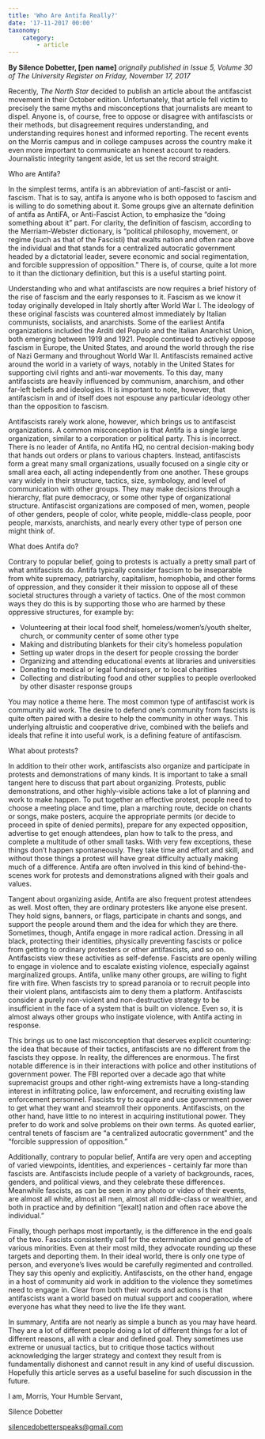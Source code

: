 ```yaml
---
title: 'Who Are Antifa Really?'
date: '17-11-2017 00:00'
taxonomy:
    category:
        - article
---
```


**By Silence Dobetter, [pen name]** _orignally published in Issue 5, Volume 30 of The University Register on Friday, November 17, 2017_

Recently, _The North Star_ decided to publish an article about the antifascist movement in their October edition. Unfortunately, that article fell victim to precisely the same myths and misconceptions that journalists are meant to dispel. Anyone is, of course, free to oppose or disagree with antifascists or their methods, but disagreement requires understanding, and understanding requires honest and informed reporting. The recent events on the Morris campus and in college campuses across the country make it even more important to communicate an honest account to readers. Journalistic integrity tangent aside, let us set the record straight. 

Who are Antifa? 

In the simplest terms, antifa is an abbreviation of anti-fascist or anti-fascism. That is to say, antifa is anyone who is both opposed to fascism and is willing to do something about it. Some groups give an alternate definition of antifa as AntiFA, or Anti-Fascist Action, to emphasize the “doing something about it” part. For clarity, the definition of fascism, according to the Merriam-Webster dictionary, is “political philosophy, movement, or regime (such as that of the Fascisti) that exalts nation and often race above the individual and that stands for a centralized autocratic government headed by a dictatorial leader, severe economic and social regimentation, and forcible suppression of opposition.”  There is, of course, quite a lot more to it than the dictionary definition, but this is a useful starting point. 

Understanding who and what antifascists are now requires a brief history of the rise of fascism and the early responses to it. Fascism as we know it today originally developed in Italy shortly after World War I. The ideology of these original fascists was countered almost immediately by Italian communists, socialists, and anarchists. Some of the earliest Antifa organizations included the Arditi del Populo and the Italian Anarchist Union, both emerging between 1919 and 1921. People continued to actively oppose fascism in Europe, the United States, and around the world through the rise of Nazi Germany and throughout World War II. Antifascists remained active around the world in a variety of ways, notably in the United States for supporting civil rights and anti-war movements. To this day, many antifascists are heavily influenced by communism, anarchism, and other far-left beliefs and ideologies. It is important to note, however, that antifascism in and of itself does not espouse any particular ideology other than the opposition to fascism. 

Antifascists rarely work alone, however, which brings us to antifascist organizations. A common misconception is that Antifa is a single large organization, similar to a corporation or political party. This is incorrect. There is no leader of Antifa, no Antifa HQ, no central decision-making body that hands out orders or plans to various chapters. Instead, antifascists form a great many small organizations, usually focused on a single city or small area each, all acting independently from one another. These groups vary widely in their structure, tactics, size, symbology, and level of communication with other groups. They may make decisions through a hierarchy, flat pure democracy, or some other type of organizational structure. Antifascist organizations are composed of men, women, people of other genders, people of color, white people, middle-class people, poor people, marxists, anarchists, and nearly every other type of person one might think of. 

What does Antifa do? 

Contrary to popular belief, going to protests is actually a pretty small part of what antifascists do. Antifa typically consider fascism to be inseparable from white supremacy, patriarchy, capitalism, homophobia, and other forms of oppression, and they consider it their mission to oppose all of these societal structures through a variety of tactics. One of the most common ways they do this is by supporting those who are harmed by these oppressive structures, for example by: 
-  Volunteering at their local food shelf, homeless/women’s/youth shelter, church, or community center of some other type 
-  Making and distributing blankets for their city’s homeless population 
-  Setting up water drops in the desert for people crossing the border 
-  Organizing and attending educational events at libraries and universities 
-  Donating to medical or legal fundraisers, or to local charities 
-  Collecting and distributing food and other supplies to people overlooked by other disaster response groups

You may notice a theme here. The most common type of antifascist work is community aid work. The desire to defend one’s community from fascists is quite often paired with a desire to help the community in other ways. This underlying altruistic and cooperative drive, combined with the beliefs and ideals that refine it into useful work, is a defining feature of antifascism. 

What about protests? 

In addition to their other work, antifascists also organize and participate in protests and demonstrations of many kinds. It is important to take a small tangent here to discuss that part about organizing. Protests, public demonstrations, and other highly-visible actions take a lot of planning and work to make happen. To put together an effective protest, people need to choose a meeting place and time, plan a marching route, decide on chants or songs, make posters, acquire the appropriate permits (or decide to proceed in spite of denied permits), prepare for any expected opposition, advertise to get enough attendees, plan how to talk to the press, and complete a multitude of other small tasks. With very few exceptions, these things don’t happen spontaneously. They take time and effort and skill, and without those things a protest will have great difficulty actually making much of a difference. Antifa are often involved in this kind of behind-the-scenes work for protests and demonstrations aligned with their goals and values. 

Tangent about organizing aside, Antifa are also frequent protest attendees as well. Most often, they are ordinary protesters like anyone else present. They hold signs, banners, or flags, participate in chants and songs, and support the people around them and the idea for which they are there. Sometimes, though, Antifa engage in more radical action. Dressing in all black, protecting their identities, physically preventing fascists or police from getting to ordinary protesters or other antifascists, and so on. Antifascists view these activities as self-defense. Fascists are openly willing to engage in violence and to escalate existing violence, especially against marginalized groups. Antifa, unlike many other groups, are willing to fight fire with fire. When fascists try to spread paranoia or to recruit people into their violent plans, antifascists aim to deny them a platform. Antifascists consider a purely non-violent and non-destructive strategy to be insufficient in the face of a system that is built on violence. Even so, it is almost always other groups who instigate violence, with Antifa acting in response.

This brings us to one last misconception that deserves explicit countering: the idea that because of their tactics, antifascists are no different from the fascists they oppose. In reality, the differences are enormous. The first notable difference is in their interactions with police and other institutions of government power. The FBI reported over a decade ago that white supremacist groups and other right-wing extremists have a long-standing interest in infiltrating police, law enforcement, and recruiting existing law enforcement personnel. Fascists try to acquire and use government power to get what they want and steamroll their opponents. Antifascists, on the other hand, have little to no interest in acquiring institutional power. They prefer to do work and solve problems on their own terms. As quoted earlier, central tenets of fascism are “a centralized autocratic government” and the “forcible suppression of opposition.” 

Additionally, contrary to popular belief, Antifa are very open and accepting of varied viewpoints, identities, and experiences - certainly far more than fascists are. Antifascists include people of a variety of backgrounds, races, genders, and political views, and they celebrate these differences. Meanwhile fascists, as can be seen in any photo or video of their events, are almost all white, almost all men, almost all middle-class or wealthier, and both in practice and by definition “[exalt] nation and often race above the individual.” 

Finally, though perhaps most importantly, is the difference in the end goals of the two. Fascists consistently call for the extermination and genocide of various minorities. Even at their most mild, they advocate rounding up these targets and deporting them. In their ideal world, there is only one type of person, and everyone’s lives would be carefully regimented and controlled. They say this openly and explicitly. Antifascists, on the other hand, engage in a host of community aid work in addition to the violence they sometimes need to engage in. Clear from both their words and actions is that antifascists want a world based on mutual support and cooperation, where everyone has what they need to live the life they want. 

In summary, Antifa are not nearly as simple a bunch as you may have heard. They are a lot of different people doing a lot of different things for a lot of different reasons, all with a clear and defined goal. They sometimes use extreme or unusual tactics, but to critique those tactics without acknowledging the larger strategy and context they result from is fundamentally dishonest and cannot result in any kind of useful discussion. Hopefully this article serves as a useful baseline for such discussion in the future. 

I am, Morris, Your Humble Servant, 

Silence Dobetter 

silencedobetterspeaks@gmail.com